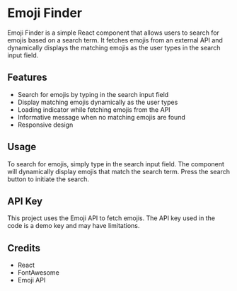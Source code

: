 # Emoji Finder

Emoji Finder is a simple React component that allows users to search for emojis based on a search term. It fetches emojis from an external API and dynamically displays the matching emojis as the user types in the search input field.

## Features

- Search for emojis by typing in the search input field
- Display matching emojis dynamically as the user types
- Loading indicator while fetching emojis from the API
- Informative message when no matching emojis are found
- Responsive design

## Usage

To search for emojis, simply type in the search input field. The component will dynamically display emojis that match the search term. Press the search button to initiate the search.

## API Key

This project uses the Emoji API to fetch emojis. The API key used in the code is a demo key and may have limitations.

## Credits

- React
- FontAwesome
- Emoji API
